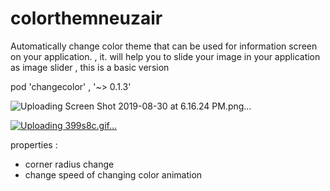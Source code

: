 # colorthemneuzair
Automatically change color theme that can be used for information screen on your application. , it. will help you to slide your image in your application as image slider , this is a basic version 

pod 'changecolor' , '~> 0.1.3' 

![Uploading Screen Shot 2019-08-30 at 6.16.24 PM.png…]()


[
![Uploading 399s8c.gif…]()
](url)


properties :

 - corner radius change
 - change speed of changing color animation
